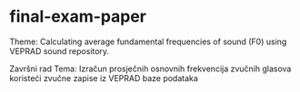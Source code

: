 # final-exam-paper
Theme: Calculating average fundamental frequencies of sound (F0) using VEPRAD sound repository.

Završni rad
Tema: Izračun prosječnih osnovnih frekvencija zvučnih glasova koristeći zvučne zapise iz VEPRAD baze podataka

